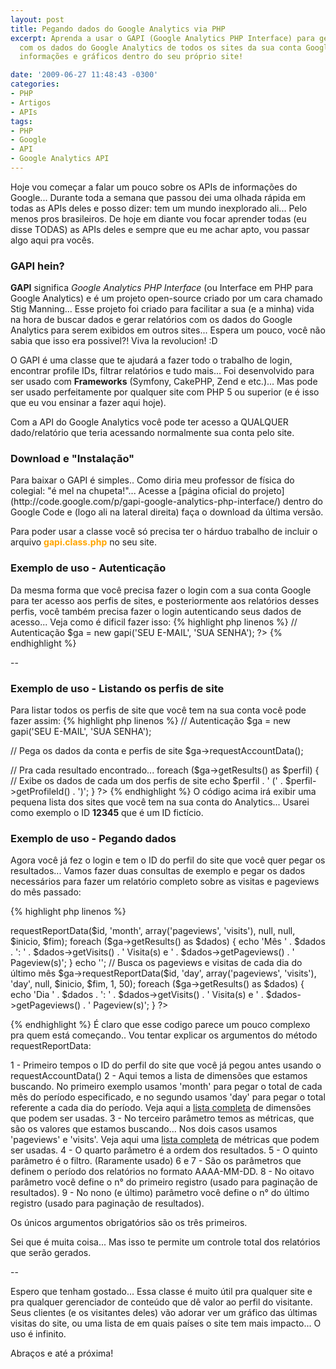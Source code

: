 ```yaml
---
layout: post
title: Pegando dados do Google Analytics via PHP
excerpt: Aprenda a usar o GAPI (Google Analytics PHP Interface) para gerar relatórios
  com os dados do Google Analytics de todos os sites da sua conta Google e exiba as
  informações e gráficos dentro do seu próprio site!

date: '2009-06-27 11:48:43 -0300'
categories:
- PHP
- Artigos
- APIs
tags:
- PHP
- Google
- API
- Google Analytics API
---
```

Hoje vou começar a falar um pouco sobre os APIs de informações do Google... Durante toda a semana que passou dei uma olhada rápida em todas as APIs deles e posso dizer: tem um mundo inexplorado ali... Pelo menos pros brasileiros. De hoje em diante vou focar aprender todas (eu disse TODAS) as APIs deles e sempre que eu me achar apto, vou passar algo aqui pra vocês.

<h3>GAPI hein?</h3>
<strong>GAPI</strong> significa <em>Google Analytics PHP Interface</em> (ou Interface em PHP para Google Analytics) e é um projeto open-source criado por um cara chamado Stig Manning... Esse projeto foi criado para facilitar a sua (e a minha) vida na hora de buscar dados e gerar relatórios com os dados do Google Analytics para serem exibidos em outros sites... Espera um pouco, você não sabia que isso era possivel?! Viva la revolucion! :D

O GAPI é uma classe que te ajudará a fazer todo o trabalho de login, encontrar profile IDs, filtrar relatórios e tudo mais... Foi desenvolvido para ser usado com <strong>Frameworks</strong> (Symfony, CakePHP, Zend e etc.)... Mas pode ser usado perfeitamente por qualquer site com PHP 5 ou superior (e é isso que eu vou ensinar a fazer aqui hoje).

Com a API do Google Analytics você pode ter acesso a QUALQUER dado/relatório que teria acessando normalmente sua conta pelo site.

<h3>Download e "Instalação"</h3>
Para baixar o GAPI é simples.. Como diria meu professor de física do colegial: "é mel na chupeta!"... Acesse a [página oficial do projeto](http://code.google.com/p/gapi-google-analytics-php-interface/) dentro do Google Code e (logo ali na lateral direita) faça o download da última versão.

Para poder usar a classe você só precisa ter o hárduo trabalho de incluir o arquivo <span style="color: orange"><strong>gapi.class.php</strong></span> no seu site.

<h3>Exemplo de uso - Autenticação</h3>
Da mesma forma que você precisa fazer o login com a sua conta Google para ter acesso aos perfis de sites, e posteriormente aos relatórios desses perfis, você também precisa fazer o login autenticando seus dados de acesso... Veja como é dificil fazer isso:
{% highlight php linenos %}
<?php
  require_once("gapi.class.php");

  // Autenticação
  $ga = new gapi('SEU E-MAIL', 'SUA SENHA');
?>
{% endhighlight %}

--

<h3>Exemplo de uso - Listando os perfis de site</h3>
Para listar todos os perfis de site que você tem na sua conta você pode fazer assim:
{% highlight php linenos %}
<?php
  require_once("gapi.class.php");

  // Autenticação
  $ga = new gapi('SEU E-MAIL', 'SUA SENHA');

  // Pega os dados da conta e perfis de site
  $ga->requestAccountData();

  // Pra cada resultado encontrado...
  foreach ($ga->getResults() as $perfil) {
    // Exibe os dados de cada um dos perfis de site
    echo $perfil . ' (' . $perfil->getProfileId() . ')';
  }
?>
{% endhighlight %}
O código acima irá exibir uma pequena lista dos sites que você tem na sua conta do Analytics... Usarei como exemplo o ID <strong>12345</strong> que é um ID fictício.

<h3>Exemplo de uso - Pegando dados</h3>
Agora você já fez o login e tem o ID do perfil do site que você quer pegar os resultados... Vamos fazer duas consultas de exemplo e pegar os dados necessários para fazer um relatório completo sobre as visitas e pageviews do mês passado:


{% highlight php linenos %}
<?php
  require_once("gapi.class.php");

  // Autenticação
  $ga = new gapi('SEU EMAIL', 'SUA SENHA');

  // ID do perfil do site
  $id = '12345';

  // Define o periodo do relatório
  $inicio = date('Y-m-01', strtotime('-1 month')); // 1° dia do mês passado
  $fim = date('Y-m-t', strtotime('-1 month')); // Último dia do mês passado

  // Busca os pageviews e visitas (total do mês passado)
  $ga->requestReportData($id, 'month', array('pageviews', 'visits'), null, null, $inicio, $fim);
  foreach ($ga->getResults() as $dados) {
    echo 'Mês ' . $dados . ': ' . $dados->getVisits() . ' Visita(s) e ' . $dados->getPageviews() . ' Pageview(s)';
  }

  echo '';

  // Busca os pageviews e visitas de cada dia do último mês
  $ga->requestReportData($id, 'day', array('pageviews', 'visits'), 'day', null, $inicio, $fim, 1, 50);
  foreach ($ga->getResults() as $dados) {
    echo 'Dia ' . $dados . ': ' . $dados->getVisits() . ' Visita(s) e ' . $dados->getPageviews() . ' Pageview(s)';
  }
?>
{% endhighlight %}
É claro que esse codigo parece um pouco complexo pra quem está começando.. Vou tentar explicar os argumentos do método requestReportData:

1 - Primeiro tempos o ID do perfil do site que você já pegou antes usando o requestAccountData()
2 - Aqui temos a lista de dimensões que estamos buscando. No primeiro exemplo usamos 'month' para pegar o total de cada mês do período especificado, e no segundo usamos 'day' para pegar o total referente a cada dia do período. Veja aqui a [lista completa](https://developers.google.com/analytics/devguides/reporting/core/dimsmets) de dimensões que podem ser usadas.
3 - No terceiro parâmetro temos as métricas, que são os valores que estamos buscando... Nos dois casos usamos 'pageviews' e 'visits'. Veja aqui uma [lista completa](https://developers.google.com/analytics/devguides/reporting/core/dimsmets) de métricas que podem ser usadas.
4 - O quarto parâmetro é a ordem dos resultados.
5 - O quinto parâmetro é o filtro. (Raramente usado)
6 e 7 - São os parâmetros que definem o período dos relatórios no formato AAAA-MM-DD.
8 - No oitavo parâmetro você define o n° do primeiro registro (usado para paginação de resultados).
9 - No nono (e último) parâmetro você define o n° do último registro (usado para paginação de resultados).

Os únicos argumentos obrigatórios são os três primeiros.

Sei que é muita coisa... Mas isso te permite um controle total dos relatórios que serão gerados.

--

Espero que tenham gostado... Essa classe é muito útil pra qualquer site e pra qualquer gerenciador de conteúdo que dê valor ao perfil do visitante. Seus clientes (e os visitantes deles) vão adorar ver um gráfico das últimas visitas do site, ou uma lista de em quais países o site tem mais impacto... O uso é infinito.

Abraços e até a próxima!

